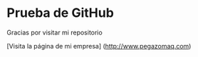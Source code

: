 # Prueba de GitHub

Gracias por visitar mi repositorio

[Visita la página de mi empresa] (http://www.pegazomaq.com)

